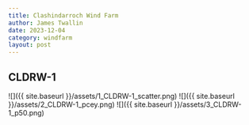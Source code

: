 ```yaml
---
title: Clashindarroch Wind Farm
author: James Twallin
date: 2023-12-04
category: windfarm
layout: post
---
```

CLDRW-1
-------------
![]({{ site.baseurl }}/assets/1_CLDRW-1_scatter.png)
![]({{ site.baseurl }}/assets/2_CLDRW-1_pcey.png)
![]({{ site.baseurl }}/assets/3_CLDRW-1_p50.png)

